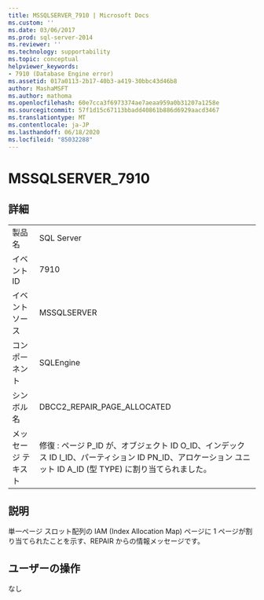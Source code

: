 ```yaml
---
title: MSSQLSERVER_7910 | Microsoft Docs
ms.custom: ''
ms.date: 03/06/2017
ms.prod: sql-server-2014
ms.reviewer: ''
ms.technology: supportability
ms.topic: conceptual
helpviewer_keywords:
- 7910 (Database Engine error)
ms.assetid: 017a0113-2b17-40b3-a419-30bbc43d46b8
author: MashaMSFT
ms.author: mathoma
ms.openlocfilehash: 60e7cca3f6973374ae7aeaa959a0b31207a1258e
ms.sourcegitcommit: 57f1d15c67113bbadd40861b886d6929aacd3467
ms.translationtype: MT
ms.contentlocale: ja-JP
ms.lasthandoff: 06/18/2020
ms.locfileid: "85032288"
---
```

# <a name="mssqlserver_7910"></a>MSSQLSERVER_7910
    
## <a name="details"></a>詳細  
  
|||  
|-|-|  
|製品名|SQL Server|  
|イベント ID|7910|  
|イベント ソース|MSSQLSERVER|  
|コンポーネント|SQLEngine|  
|シンボル名|DBCC2_REPAIR_PAGE_ALLOCATED|  
|メッセージ テキスト|修復 : ページ P_ID が、オブジェクト ID O_ID、インデックス ID I_ID、パーティション ID PN_ID、アロケーション ユニット ID A_ID (型 TYPE) に割り当てられました。|  
  
## <a name="explanation"></a>説明  
 単一ページ スロット配列の IAM (Index Allocation Map) ページに 1 ページが割り当てられたことを示す、REPAIR からの情報メッセージです。  
  
## <a name="user-action"></a>ユーザーの操作  
 なし  
  
  
